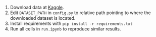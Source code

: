 1. Download data at [Kaggle](https://www.kaggle.com/datasets/bmadushanirodrigo/fracture-multi-region-x-ray-data/code).
2. Edit `DATASET_PATH` in `config.py` to relative path pointing to where the downloaded dataset is located.
3. Install requirements with `pip install -r requirements.txt`
4. Run all cells in `run.ipynb` to reproduce similar results.